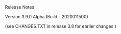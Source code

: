Release Notes

Version 3.9.0 Alpha (Build - 2020011500)

(see CHANGES.TXT in release 3.8 for earlier changes.)